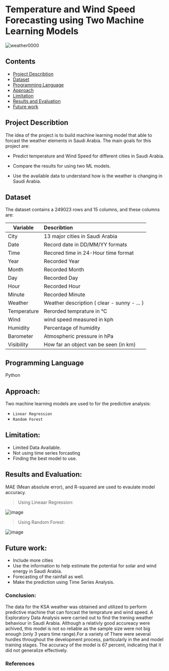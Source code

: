 
# Temperature and Wind Speed Forecasting using Two Machine Learning Models
![weather0000](https://user-images.githubusercontent.com/86031983/148934550-19eadb48-b44e-429f-8717-f5341667171f.jpg)
## Contents
- [Project Describtion](#project-describtion)
- [Dataset](#Dataset)
- [Programming Language](#Programming-Language)
- [Approach](#Approach)
- [Limitation](#Limitation)
- [Results and Evaluation](#Results-and-Evaluation)
- [Future work](#Future-work)

## Project Describtion

The idea of the project is to build machine learning model that able to forcast the weather elements in Saudi Arabia. The main goals for this project are:

- Predict temperature and Wind Speed for different cities in Saudi Arabia.

- Compare the results for using two ML models.

- Use the available data to understand how is the weather is changing in Saudi Arabia.


## Dataset

The dataset contains a 249023 rows and 15 columns, and these columns are:

| Variable | Describtion      |
| ------------- |:-------------| 
| City    | 13 major cities in Saudi Arabia |
| Date      | Record date in DD/MM/YY formats
| Time | Recored time in 24-Hour time format|
|Year|Recorded Year|
|Month|Recorded Month |
|Day| Recorded Day |
|Hour| Recorded Hour|
|Minute| Recorded Minute |
|Weather| Weather description ( clear - sunny - ... )|  
|Temperature| Rerorded temprature in °C| 
|Wind| wind speed measured in kph| 
|Humidity| Percentage of humidity|
|Barometer| Atmospheric pressure in  hPa|
|Visibility| How far an object van be seen (in km)|


## Programming Language
Python

## Approach:

Two machine learning models are used to for the predictive analysis:
- `Linear Regression`
- `Random Forest`

## Limitation:
- Limited Data Available.
- Not using time series forcasting
- Finding the best model to use.


## Results and Evaluation:
MAE (Mean absolute error), and R-squared are used to evaulate model accuracy.
 >Using Lineaar Regression:

![image](https://user-images.githubusercontent.com/86031983/148729592-0b21ef80-de7f-4798-8850-c04f8541814e.png)

 >Using Random Forest:

![image](https://user-images.githubusercontent.com/86031983/148729628-daa2a906-a45c-4e31-8ec8-c26e77edc907.png)

## Future work:
- Include more cities
- Use the information to help estimate the potential for solar and wind energy in Saudi Arabia.
- Forecasting of the rainfall as well.
- Make the prediction using Time Series Analysis.


### Conclusion:
The data for the KSA weather was obtained and utilized to perform predictive machine that can forcast the temprature and wind speed. A Exploratory Data Analysis were carried out to find the trening weather behaviour in Saudi Arabia. Although a relativly good accureacy were achived, this model is not so reliable as the sample size were not big enough (only 3 years time range).For a variety of There were several hurdles throughout the development process, particularly in the and model training stages. The accuracy of the model is 67 percent, indicating that it did not generalize effectively.
### References

